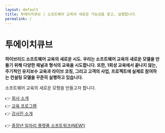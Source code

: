 ```yaml
---
layout: default
title: 투에이치큐브 | 소프트웨어 교육의 새로운 가능성을 찾고, 실행합니다.
permalink: /
---
```


# 투에이치큐브

**하이브리드 소프트웨어 교육의 새로운 시도. 우리는 소프트웨어 교육의 새로운 모델을 만들기 위해 다양한 채널과 형식의 교육을 시도합니다. 또한, 1회성 교육에서 끝나지 않는, 주기적인 유지보수 교육과 라이브 코칭, 그리고 고객의 사업, 프로젝트에 실제로 참여하는 컨설팅 모델을 꾸준히 실행하고 있습니다.**

소프트웨어 교육의 새로운 모형을 만들고자 합니다.

👉 [회사 소개](about.md)  
👉 [교육 프로그램](programs.md)  
👉 [강사진 소개](teams.md) 

👉 [중장년 일자리 플랫폼 소프트워크(NEW!)](https://2hlearn.com/softwalk/)
